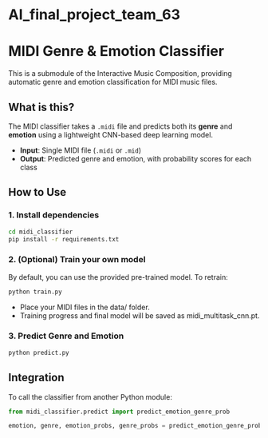 # AI_final_project_team_63

# MIDI Genre & Emotion Classifier

This is a submodule of the Interactive Music Composition, providing automatic genre and emotion classification for MIDI music files.

## What is this?

The MIDI classifier takes a `.midi` file and predicts both its **genre** and **emotion** using a lightweight CNN-based deep learning model.

- **Input**: Single MIDI file (`.midi` or `.mid`)
- **Output**: Predicted genre and emotion, with probability scores for each class

## How to Use

### 1. Install dependencies

```bash
cd midi_classifier
pip install -r requirements.txt
```

### 2. (Optional) Train your own model

By default, you can use the provided pre-trained model.
To retrain:

```bash
python train.py
```

- Place your MIDI files in the data/ folder.
- Training progress and final model will be saved as midi_multitask_cnn.pt.

### 3. Predict Genre and Emotion

```bash
python predict.py
```
## Integration
To call the classifier from another Python module:

```python
from midi_classifier.predict import predict_emotion_genre_prob

emotion, genre, emotion_probs, genre_probs = predict_emotion_genre_prob("path/to/file.midi")
```